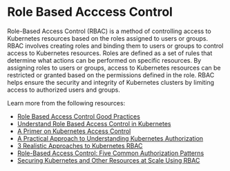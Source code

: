 # Role Based Acccess Control

Role-Based Access Control (RBAC) is a method of controlling access to Kubernetes resources based on the roles assigned to users or groups. RBAC involves creating roles and binding them to users or groups to control access to Kubernetes resources. Roles are defined as a set of rules that determine what actions can be performed on specific resources. By assigning roles to users or groups, access to Kubernetes resources can be restricted or granted based on the permissions defined in the role. RBAC helps ensure the security and integrity of Kubernetes clusters by limiting access to authorized users and groups.

Learn more from the following resources:

- [Role Based Access Control Good Practices](https://kubernetes.io/docs/concepts/security/rbac-good-practices/)
- [Understand Role Based Access Control in Kubernetes](https://www.youtube.com/watch?v=G3R24JSlGjY)
- [A Primer on Kubernetes Access Control](https://thenewstack.io/a-primer-on-kubernetes-access-control/)
- [A Practical Approach to Understanding Kubernetes Authorization](https://thenewstack.io/a-practical-approach-to-understanding-kubernetes-authorization/)
- [3 Realistic Approaches to Kubernetes RBAC](https://thenewstack.io/three-realistic-approaches-to-kubernetes-rbac/)
- [Role-Based Access Control: Five Common Authorization Patterns](https://thenewstack.io/role-based-access-control-five-common-authorization-patterns/)
- [Securing Kubernetes and Other Resources at Scale Using RBAC](https://thenewstack.io/securing-kubernetes-and-other-resources-at-scale-using-rbac/)
